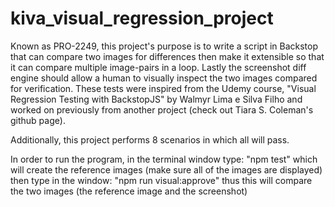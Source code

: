 # kiva_visual_regression_project
Known as PRO-2249, this project's purpose is to write a script in Backstop that can compare two images for differences then make it extensible so that it can compare multiple image-pairs in a loop.
Lastly the screenshot diff engine should allow a human to visually inspect the two images compared for verification. 
These tests were  inspired from the Udemy course, "Visual Regression Testing with BackstopJS" by Walmyr Lima e Silva Filho and worked on previously from another project (check out Tiara S. Coleman's github page).

Additionally, this project performs 8 scenarios in which all will pass. 

In order to run the program, in the terminal window type: 
"npm test" which will create the reference images (make sure all of the images are displayed) then type in the window:
"npm run visual:approve" thus this will compare the two images (the reference image and the screenshot)

